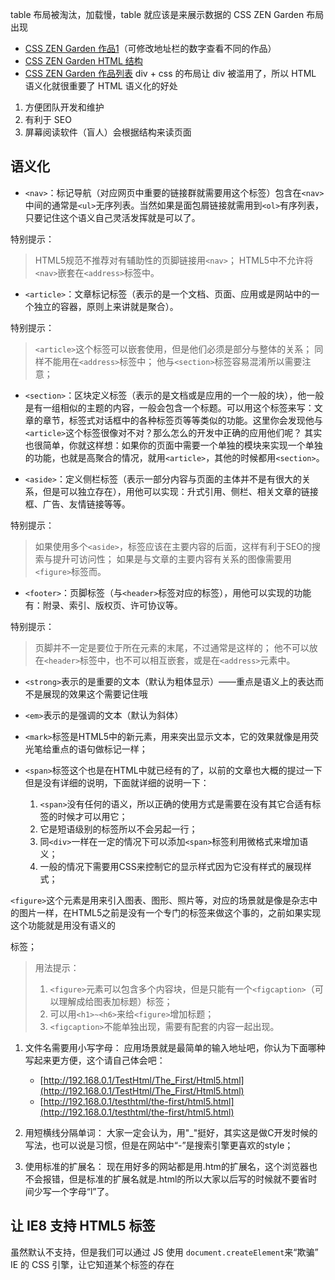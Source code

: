 table 布局被淘汰，加载慢，table 就应该是来展示数据的
CSS ZEN Garden 布局出现
*   [CSS ZEN Garden 作品1](http://www.csszengarden.com/001/)（可修改地址栏的数字查看不同的作品）
*   [CSS ZEN Garden HTML 结构](http://www.csszengarden.com/000/)
*   [CSS ZEN Garden 作品列表](http://www.mezzoblue.com/zengarden/alldesigns/)
    div + css 的布局让 div 被滥用了，所以 HTML 语义化就很重要了
    HTML 语义化的好处
1. 方便团队开发和维护
2. 有利于 SEO
3. 屏幕阅读软件（盲人）会根据结构来读页面

## 语义化

- `<nav>`：标记导航（对应网页中重要的链接群就需要用这个标签）包含在`<nav>`中间的通常是`<ul>`无序列表。当然如果是面包屑链接就需用到`<ol>`有序列表，只要记住这个语义自己灵活发挥就是可以了。

特别提示：

>HTML5规范不推荐对有辅助性的页脚链接用`<nav>`；
>HTML5中不允许将`<nav>`嵌套在`<address>`标签中。

- `<article>`：文章标记标签（表示的是一个文档、页面、应用或是网站中的一个独立的容器，原则上来讲就是聚合）。

特别提示：

>`<article>`这个标签可以嵌套使用，但是他们必须是部分与整体的关系；
>同样不能用在`<address>`标签中；
>他与`<section>`标签容易混淆所以需要注意；

- `<section>`：区块定义标签（表示的是文档或是应用的一个一般的块），他一般是有一组相似的主题的内容，一般会包含一个标题。可以用这个标签来写：文章的章节，标签式对话框中的各种标签页等等类似的功能。这里你会发现他与`<article>`这个标签很像对不对？那么怎么的开发中正确的应用他们呢？
  其实也很简单，你就这样想：如果你的页面中需要一个单独的模块来实现一个单独的功能，也就是高聚合的情况，就用`<article>`，其他的时候都用`<section>`。

- `<aside>`：定义侧栏标签（表示一部分内容与页面的主体并不是有很大的关系，但是可以独立存在），用他可以实现：升式引用、侧栏、相关文章的链接框、广告、友情链接等等。

特别提示：

>如果使用多个`<aside>`，标签应该在主要内容的后面，这样有利于SEO的搜索与提升可访问性；
>如果是与文章的主要内容有关系的图像需要用`<figure>`标签而。

- `<footer>`：页脚标签（与`<header>`标签对应的标签），用他可以实现的功能有：附录、索引、版权页、许可协议等。

特别提示：

>页脚并不一定是要位于所在元素的末尾，不过通常是这样的；
>他不可以放在`<header>`标签中，也不可以相互嵌套，或是在`<address>`元素中。

- `<strong>`表示的是重要的文本（默认为粗体显示）——重点是语义上的表达而不是展现的效果这个需要记住哦
- `<em>`表示的是强调的文本（默认为斜体）

- `<mark>`标签是HTML5中的新元素，用来突出显示文本，它的效果就像是用荧光笔给重点的语句做标记一样；

- `<span>`标签这个也是在HTML中就已经有的了，以前的文章也大概的提过一下但是没有详细的说明，下面就详细的说明一下：

  1. `<span>`没有任何的语义，所以正确的使用方式是需要在没有其它合适有标签的时候才可以用它；
  2. 它是短语级别的标签所以不会另起一行；
  3. 同`<div>`一样在一定的情况下可以添加`<span>`标签利用微格式来增加语义；
  4. 一般的情况下需要用CSS来控制它的显示样式因为它没有样式的展现样式；

`<figure>`这个元素是用来引入图表、图形、照片等，对应的场景就是像是杂志中的图片一样，在HTML5之前是没有一个专门的标签来做这个事的，之前如果实现这个功能就是用没有语义的<div>标签；

>用法提示：
>1. `<figure>`元素可以包含多个内容块，但是只能有一个`<figcaption>`（可以理解成给图表加标题）标签；
>2. 可以用`<h1>~<h6>`来给`<figure>`增加标题；
>3. `<figcaption>`不能单独出现，需要有配套的内容一起出现。

1.  文件名需要用小写字母：
    应用场景就是最简单的输入地址吧，你认为下面哪种写起来更方便，这个请自己体会吧：

    *   [http://192.168.0.1/TestHtml/The_First/Html5.html](http://192.168.0.1/TestHtml/The_First/Html5.html)
    *   [http://192.168.0.1/testhtml/the-first/html5.html](http://192.168.0.1/testhtml/the-first/html5.html)
2.  用短横线分隔单词：
    大家一定会认为，用"_"挺好，其实这是做C开发时候的写法，也可以说是习惯，但是在网站中“-”是搜索引擎更喜欢的style；
3.  使用标准的扩展名：
    现在用好多的网站都是用.htm的扩展名，这个浏览器也不会报错，但是标准的扩展名就是.html的所以大家以后写的时候就不要省时间少写一个字母“l”了。

## 让 IE8 支持 HTML5 标签
虽然默认不支持，但是我们可以通过 JS 使用 `document.createElement`来“欺骗” IE 的 CSS 引擎，让它知道某个标签的存在